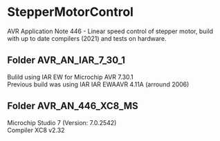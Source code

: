 # StepperMotorControl

AVR Application Note 446 - Linear speed control of stepper motor, build with up to date compilers (2021) and tests on hardware.

## Folder AVR_AN_IAR_7_30_1
Bulild using IAR EW for Microchip AVR 7.30.1    
Previous build was using IAR IAR EWAAVR 4.11A (arround 2006)

## Folder AVR_AN_446_XC8_MS
Microchip Studio 7 (Version: 7.0.2542)    
Compiler XC8 v2.32













